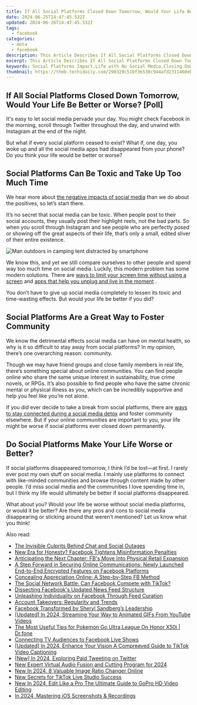 ```yaml
---
title: If All Social Platforms Closed Down Tomorrow, Would Your Life Be Better or Worse? [Poll]
date: 2024-06-25T14:47:45.532Z
updated: 2024-06-26T14:47:45.532Z
tags:
  - facebook
categories:
  - meta
  - facebook
description: This Article Describes If All Social Platforms Closed Down Tomorrow, Would Your Life Be Better or Worse? [Poll]
excerpt: This Article Describes If All Social Platforms Closed Down Tomorrow, Would Your Life Be Better or Worse? [Poll]
keywords: Social Platforms Impact,Life with No Social Media,Closing Down Platforms Effect,Platforms Shutdown Lifestyle,Social Close-Out Benefits,Socio-Digital Life Change,Networking Platform Cessation
thumbnail: https://thmb.techidaily.com/298329c51bf36530c944afd2311460eb93803d5bd2abed16461ddf6c80bb2da9.jpg
---
```


## If All Social Platforms Closed Down Tomorrow, Would Your Life Be Better or Worse? [Poll]

 It's easy to let social media pervade your day. You might check Facebook in the morning, scroll through Twitter throughout the day, and unwind with Instagram at the end of the night.

 But what if every social platform ceased to exist? What if, one day, you woke up and all the social media apps had disappeared from your phone? Do you think your life would be better or worse?

## Social Platforms Can Be Toxic and Take Up Too Much Time

 We hear more about [the negative impacts of social media](https://www.makeuseof.com/tag/negative-effects-social-media/) than we do about the positives, so let’s start there.

 It’s no secret that social media can be toxic. When people post to their social accounts, they usually post their highlight reels, not the bad parts. So when you scroll through Instagram and see people who are perfectly posed or showing off the great aspects of their life, that’s only a small, edited sliver of their entire existence.

![Man outdoors in camping tent distracted by smartphone](https://static1.makeuseofimages.com/wordpress/wp-content/uploads/2023/05/man-outdoors-in-camping-tent-destracted-by-smartphone.jpg)

 We know this, and yet we still compare ourselves to other people and spend way too much time on social media. Luckily, this modern problem has some modern solutions. There are [ways to limit your screen time without using a screen](https://www.makeuseof.com/limit-screen-time-without-screen/) and [apps that help you unplug and live in the moment](https://www.makeuseof.com/apps-help-you-unplug-live-in-moment/) .

 You don’t have to give up social media completely to lessen its toxic and time-wasting effects. But would your life be better if you did?

## Social Platforms Are a Great Way to Foster Community

 We know the detrimental effects social media can have on mental health, so why is it so difficult to stay away from social platforms? In my opinion, there’s one overarching reason: community.

 Though we may have friend groups and close family members in real life, there’s something special about online communities. You can find people online who share the same unique interest in sustainability, true crime novels, or RPGs. It’s also possible to find people who have the same chronic mental or physical illness as you, which can be incredibly supportive and help you feel like you’re not alone.

 If you did ever decide to take a break from social platforms, there are [ways to stay connected during a social media detox](https://www.makeuseof.com/social-media-detox-how-to-stay-connected/) and foster community elsewhere. But if your online communities are important to you, your life might be worse if social platforms ever closed down permanently.

## Do Social Platforms Make Your Life Worse or Better?

 If social platforms disappeared tomorrow, I think I’d be lost—at first. I rarely ever post my own stuff on social media. I mainly use platforms to connect with like-minded communities and browse through content made by other people. I’d miss social media and the communities I love spending time in, but I think my life would ultimately be better if social platforms disappeared.

 What about you? Would your life be worse without social media platforms, or would it be better? Are there any pros and cons to social media disappearing or sticking around that weren’t mentioned? Let us know what you think!


<ins class="adsbygoogle"
     style="display:block"
     data-ad-format="autorelaxed"
     data-ad-client="ca-pub-7571918770474297"
     data-ad-slot="1223367746"></ins>



<ins class="adsbygoogle"
     style="display:block"
     data-ad-client="ca-pub-7571918770474297"
     data-ad-slot="8358498916"
     data-ad-format="auto"
     data-full-width-responsive="true"></ins>

<span class="atpl-alsoreadstyle">Also read:</span>
<div><ul>
<li><a href="https://facebook.techidaily.com/the-invisible-culprits-behind-chat-and-social-outages/"><u>The Invisible Culprits Behind Chat and Social Outages</u></a></li>
<li><a href="https://facebook.techidaily.com/new-era-for-honesty-facebook-tightens-misinformation-penalties/"><u>New Era for Honesty? Facebook Tightens Misinformation Penalties</u></a></li>
<li><a href="https://facebook.techidaily.com/anticipating-the-next-chapter-fbs-move-into-physical-retail-expansion/"><u>Anticipating the Next Chapter: FB's Move Into Physical Retail Expansion</u></a></li>
<li><a href="https://facebook.techidaily.com/a-step-forward-in-securing-online-communications-newly-launched-end-to-end-encrypted-features-on-facebook-platforms/"><u>A Step Forward in Securing Online Communications: Newly Launched End-to-End Encrypted Features on Facebook Platforms</u></a></li>
<li><a href="https://facebook.techidaily.com/concealing-appreciation-online-a-step-by-step-fb-method/"><u>Concealing Appreciation Online: A Step-by-Step FB Method</u></a></li>
<li><a href="https://facebook.techidaily.com/the-social-network-battle-can-facebook-compete-with-tiktok/"><u>The Social Network Battle: Can Facebook Compete with TikTok?</u></a></li>
<li><a href="https://facebook.techidaily.com/dissecting-facebooks-updated-news-feed-structure/"><u>Dissecting Facebook's Updated News Feed Structure</u></a></li>
<li><a href="https://facebook.techidaily.com/unleashing-individuality-on-facebook-through-feed-curation/"><u>Unleashing Individuality on Facebook Through Feed Curation</u></a></li>
<li><a href="https://facebook.techidaily.com/account-takeovers-regularity-and-trends/"><u>Account Takeovers: Regularity and Trends</u></a></li>
<li><a href="https://facebook.techidaily.com/facebook-transformed-by-sheryl-sandbergs-leadership/"><u>Facebook Transformed by Sheryl Sandberg’s Leadership</u></a></li>
<li><a href="https://youtube-webster.techidaily.com/ed-in-2024-streaming-your-way-to-animated-gifs-from-youtube-videos/"><u>[Updated] In 2024, Streaming Your Way to Animated GIFs From YouTube Videos</u></a></li>
<li><a href="https://pokemon-go-android.techidaily.com/the-most-useful-tips-for-pokemon-go-ultra-league-on-honor-x50i-drfone-by-drfone-virtual-android/"><u>The Most Useful Tips for Pokemon Go Ultra League On Honor X50i | Dr.fone</u></a></li>
<li><a href="https://facebook-video-content.techidaily.com/connecting-tv-audiences-to-facebook-live-shows/"><u>Connecting TV Audiences to Facebook Live Shows</u></a></li>
<li><a href="https://tiktok-video-files.techidaily.com/updated-in-2024-enhance-your-vision-a-compreeved-guide-to-tiktok-video-captioning/"><u>[Updated] In 2024, Enhance Your Vision  A Compreeved Guide to TikTok Video Captioning</u></a></li>
<li><a href="https://twitter-videos.techidaily.com/new-in-2024-exploring-paid-tweeting-on-twitter/"><u>[New] In 2024, Exploring Paid Tweeting on Twitter</u></a></li>
<li><a href="https://sound-optimizing.techidaily.com/new-expert-virtual-audio-fusion-and-cutting-program-for-2024/"><u>New Expert Virtual Audio Fusion and Cutting Program for 2024</u></a></li>
<li><a href="https://smart-video-creator.techidaily.com/new-in-2024-8-valuable-image-ratio-changer-online/"><u>New In 2024, 8 Valuable Image Ratio Changer Online</u></a></li>
<li><a href="https://ai-live-streaming.techidaily.com/new-secrets-for-tiktok-live-studio-success/"><u>New Secrets for TikTok Live Studio Success</u></a></li>
<li><a href="https://ai-video-tools.techidaily.com/new-in-2024-edit-like-a-pro-the-ultimate-guide-to-gopro-hd-video-editing/"><u>New In 2024, Edit Like a Pro The Ultimate Guide to GoPro HD Video Editing</u></a></li>
<li><a href="https://on-screen-recording.techidaily.com/in-2024-mastering-ios-screenshots-and-recordings/"><u>In 2024, Mastering iOS Screenshots & Recordings</u></a></li>
</ul></div>
